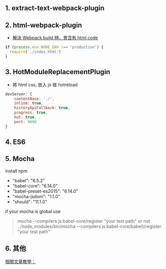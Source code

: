 ## 1. extract-text-webpack-plugin
	

##  2. html-webpack-plugin

* [解決 Webpack build 時，會含有 html code](https://github.com/AriaFallah/WebpackTutorial/tree/master/part1/html-reload)

```javascript
if (process.env.NODE_ENV !== 'production') {
  require('./index.html')
}
```
##  3. HotModuleReplacementPlugin
* 將 html css, 放入 js 做 hotreload

```javascript
devServer: {
	contentBase: './',
	inline: true,
	historyApiFallback: true,
	progress: true,
	hot: true,
	port: 9090
}
```
##  4. ES6 

##  5. Mocha
install npm 
* "babel": "6.5.2"
* "babel-core": "6.14.0"
* "babel-preset-es2015": "6.14.0"
* "mocha-jsdom": "1.1.0"
* "should": "11.1.0"

if your mocha is global 
use
> mocha --compilers js:babel-core/register "your test path"
or not 
> ../node_modules/bin/mocha --compilers js:babel-core(babel)/register "your test path"

##  6. 其他

[相關文章教學：](https://segmentfault.com/a/1190000007126268)
